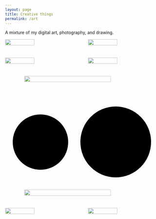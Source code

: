 ```yaml
---
layout: page
title: Creative things
permalink: /art
---
```


<style>

.gallery {
	display: flex;
	flex-wrap: wrap;
	justify-content: center;
	align-items: center;
	gap: 40px;
}

.s1 { width: 75%; }
.s2 { width: calc(50% - 20px); }
.s40 { width: calc(40% - 20px); }
.s3 { width: calc(33% - 50px); }

.black {
	background: black;
	border-radius: 5px;
	inset: 10%;
}
.o {
	border-radius: 100%;
	height: 100%;
	aspect-ratio: 1/1;
}

canvas {
	width: 100%;
	height: 100%;
	border-radius: inherit;
}

a {
	border-radius: inherit;
}

</style>


A mixture of my digital art, photography, and drawing.


<div class="gallery">
	<img class="s2" src="{{ site.github.url }}/art/siamese.png"/>
	<img class="s2" src="{{ site.github.url }}/art/cafe-roi.png"/>
	<!--  -->
	<img class="s2" src="{{ site.github.url }}/art/Robin.png"/>
	<img class="s2" src="{{ site.github.url }}/art/Quail.png"/>
	<!--  -->
	<img class="s1" src="{{ site.github.url }}/art/louie-et-garon.jpg"/>
	<!--  -->
	<div class="black s2"><a href="{{ site.github.url }}/joes-experience"><canvas joe="4" width="600" height="600"/></a></div>
	<div class="black s2"><a href="{{ site.github.url }}/joes-experience"><canvas joe="5" width="600" height="600"/></a></div>
	<!--  -->
	<div class="black s40 o"><a href="{{ site.github.url }}/joes-experience"><canvas joe="3" width="600" height="600"/></a></div>
	<div class="black s2 o"><a href="{{ site.github.url }}/joes-experience"><canvas joe="2" width="600" height="600"/></a></div>
	<!--  -->
	<img class="s1" src="{{ site.github.url }}/art/maths-orb.png"/>
	<!--  -->
	<img class="s2" src="{{ site.github.url }}/art/bubble.jpg"/>
	<img class="s2" src="{{ site.github.url }}/art/bold-and-brash.jpg"/>
</div>


<script src="{{ site.github.url }}/projects/joes-experience/color-utils.js"></script>
<script src="{{ site.github.url }}/projects/joes-experience/global.js"></script>
<script src="{{ site.github.url }}/projects/joes-experience/main.js"></script>
<script src="{{ site.github.url }}/projects/joes-experience/0.motif.js"></script>
<script src="{{ site.github.url }}/projects/joes-experience/1.genesis.js"></script>
<script src="{{ site.github.url }}/projects/joes-experience/2.earth.js"></script>
<script src="{{ site.github.url }}/projects/joes-experience/3.church.js"></script>
<script src="{{ site.github.url }}/projects/joes-experience/4.crescendo.js"></script>
<script src="{{ site.github.url }}/projects/joes-experience/5.dessert.js"></script>

<script>

window.canvasClasses = {
	0: Poster,
	1: Genesis,
	2: Earth,
	3: Church,
	4: Crescendo,
	5: Dessert,
}

window.joe = new Controller()
window.addEventListener('load', event => {
	joe.start()
	joe.t = 2e5

	document.querySelectorAll('.gallery canvas').forEach(el => {
		let i = Number(el.getAttribute('joe'))
		let canvas = new window.canvasClasses[i](el)
		canvas.fadeRate = 1e-1

		el.addEventListener("mousemove", event => {
			let rate = event.buttons ? 5 : 0.5

			let delta = rate*event.movementX
			canvas.timeDeltaMomentum += delta
		})

		joe.canvases[i] = canvas

	})

})

</script>
